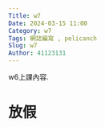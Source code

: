 ```yaml
---
Title: w7
Date: 2024-03-15 11:00
Category: w7
Tags: 網誌編寫 , pelicanch
Slug: w7
Author: 41123131
---
```


w6上課內容.

# 放假
<!-- PELICAN_END_SUMMARY -->




